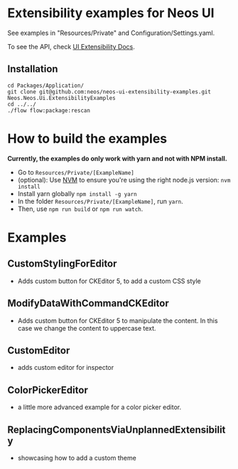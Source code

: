 # Extensibility examples for Neos UI

See examples in "Resources/Private" and Configuration/Settings.yaml.

To see the API, check [UI Extensibility Docs](https://neos.readthedocs.io/en/stable/ExtendingNeos/UiExtensibility.html).

## Installation

```
cd Packages/Application/
git clone git@github.com:neos/neos-ui-extensibility-examples.git Neos.Neos.Ui.ExtensibilityExamples
cd ../../
./flow flow:package:rescan
```

# How to build the examples

**Currently, the examples do only work with yarn and not with NPM install.**

- Go to `Resources/Private/[ExampleName]`
- (optional): Use [NVM](https://github.com/creationix/nvm) to ensure you're using the right node.js version: `nvm install`
- Install yarn globally `npm install -g yarn`
- In the folder `Resources/Private/[ExampleName]`, run `yarn`.
- Then, use `npm run build` or `npm run watch`.

# Examples

## CustomStylingForEditor

- Adds custom button for CKEditor 5, to add a custom CSS style

## ModifyDataWithCommandCKEditor

- Adds custom button for CKEditor 5 to manipulate the content. In this case we change the content to uppercase text.

## CustomEditor

- adds custom editor for inspector

## ColorPickerEditor

- a little more advanced example for a color picker editor.

## ReplacingComponentsViaUnplannedExtensibility

- showcasing how to add a custom theme
